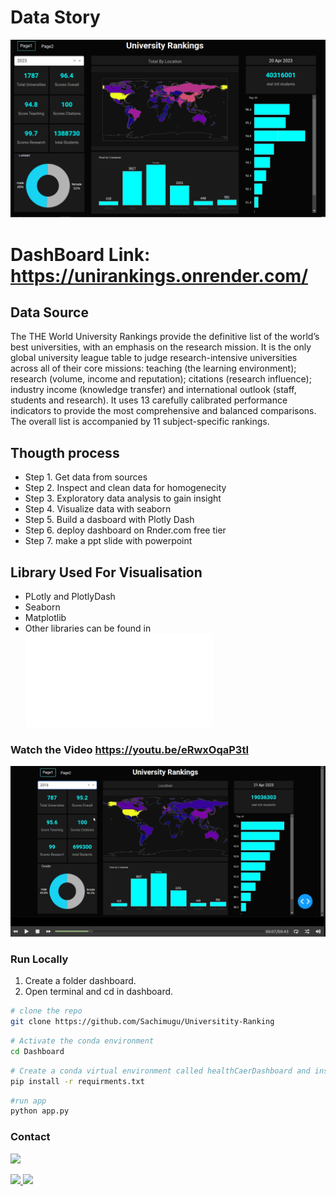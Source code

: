 # Data Story

![dashboard](assets/db.png)

# DashBoard Link: https://unirankings.onrender.com/

## Data Source

The THE World University Rankings provide the definitive list of the world’s best universities, with an emphasis on the research mission. It is the only global university league table to judge research-intensive universities across all of their core missions: teaching (the learning environment); research (volume, income and reputation); citations (research influence); industry income (knowledge transfer) and international outlook (staff, students and research). It uses 13 carefully calibrated performance indicators to provide the most comprehensive and balanced comparisons. The overall list is accompanied by 11 subject-specific rankings.

## Thougth process

- Step 1. Get data from sources
- Step 2. Inspect and clean data for homogenecity
- Step 3. Exploratory data analysis to gain insight
- Step 4. Visualize data with seaborn
- Step 5. Build a dasboard with Plotly Dash
- Step 6. deploy dashboard on Rnder.com free tier
- Step 7. make a ppt slide with powerpoint

## Library Used For Visualisation

- PLotly and PlotlyDash
- Seaborn
- Matplotlib
- Other libraries can be found in ![HERE](dashboard/requirements.txt)

### Watch the Video https://youtu.be/eRwxOqaP3tI

[![Watch the video](assets/db1.png)](https://youtu.be/eRwxOqaP3tI)

### Run Locally

1. Create a folder dashboard.
2. Open terminal and cd in dashboard.

```bash
# clone the repo
git clone https://github.com/Sachimugu/Universitity-Ranking
```

```bash
# Activate the conda environment
cd Dashboard
```

```bash
# Create a conda virtual environment called healthCaerDashboard and install all the packages
pip install -r requirments.txt
```

```bash
#run app
python app.py
```

### Contact

<a href="mailto:sachiimugu@gmail.com"> ![](https://img.shields.io/badge/Gmail-D14836?style=for-the-badge&logo=gmail&logoColor=white) </a>

<a href="https://www.linkedin.com/in/sachimugu/"> ![](https://img.shields.io/badge/LinkedIn-0077B5?style=for-the-badge&logo=linkedin&logoColor=white) </a>
<a href="https://twitter.com/achimugu_a"> ![](https://img.shields.io/badge/Twitter-1DA1F2?style=for-the-badge&logo=twitter&logoColor=white) </a>
